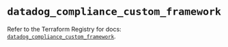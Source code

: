# `datadog_compliance_custom_framework`

Refer to the Terraform Registry for docs: [`datadog_compliance_custom_framework`](https://registry.terraform.io/providers/datadog/datadog/3.66.0/docs/resources/compliance_custom_framework).
